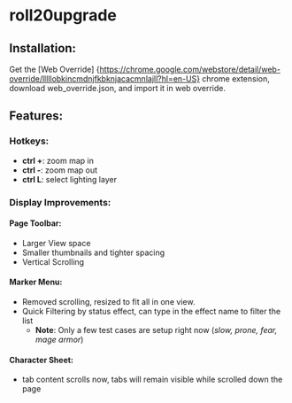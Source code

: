 # roll20upgrade

## Installation:
Get the [Web Override] {https://chrome.google.com/webstore/detail/web-override/lllllobkincmdnjfkbknjacacmnlajll?hl=en-US} chrome extension, download web_override.json, and import it in web override.

## Features:
### Hotkeys:
- **ctrl +**: zoom map in
- **ctrl -**: zoom map out
- **ctrl L**: select lighting layer

### Display Improvements:
#### Page Toolbar:
- Larger View space
- Smaller thumbnails and tighter spacing
- Vertical Scrolling
      
#### Marker Menu:
- Removed scrolling, resized to fit all in one view.
- Quick Filtering by status effect, can type in the effect name to filter the list
  - **Note**: Only a few test cases are setup right now (*slow, prone, fear, mage armor*)
        
#### Character Sheet:
- tab content scrolls now, tabs will remain visible while scrolled down the page
        


